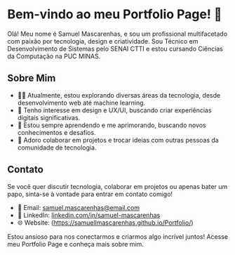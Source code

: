 # Bem-vindo ao meu Portfolio Page! 👋

Olá! Meu nome é Samuel Mascarenhas, e sou um profissional multifacetado com paixão por tecnologia, design e criatividade. Sou Técnico em Desenvolvimento de Sistemas pelo SENAI CTTI e estou cursando Ciências da Computação na PUC MINAS.

## Sobre Mim

- 👨‍💻 Atualmente, estou explorando diversas áreas da tecnologia, desde desenvolvimento web até machine learning.
- 🎨 Tenho interesse em design e UX/UI, buscando criar experiências digitais significativas.
- 🌱 Estou sempre aprendendo e me aprimorando, buscando novos conhecimentos e desafios.
- 💬 Adoro colaborar em projetos e trocar ideias com outras pessoas da comunidade de tecnologia.

## Contato

Se você quer discutir tecnologia, colaborar em projetos ou apenas bater um papo, sinta-se à vontade para entrar em contato comigo!

- 📧 Email: samuel.mascarenhas@email.com
- 🔗 LinkedIn: [linkedin.com/in/samuel-mascarenhas](https://www.linkedin.com/in/samuel-mascarenhas)
- 🌐 Website: (https://samuellmascarenhas.github.io/Portfolio/)

Estou ansioso para nos conectarmos e criarmos algo incrível juntos! Acesse meu Portfolio Page e conheça mais sobre mim. 
